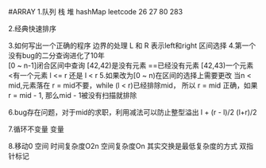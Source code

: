 #ARRAY
1.队列 栈 堆 hashMap leetcode 26 27 80 283
 
2.经典快速排序
   
3.如何写出一个正确的程序
  边界的处理
  L 和 R 表示left和right
  区间选择
4.第一个没有bug的二分查询进化了10年  
  [0 ~ n-1]闭合区间中查询
  [42,42)是没有元素 ==已经没有元素
  [42,43)一个元素 <有一个元素
  l <= r 还是 l < r 
5.如果改为[0 ~ n)在区间的选择上需要更改
  当n < mid,元素落在 r = mid不要，while (l < r)已经排除mid，
  所以 r = mid 正确，如果r = mid - 1, 那么mid - 1被没有扫描就排除
  
6.bug存在问题，对于mid的求职，利用减法可以防止整型溢出
  l + (r - l)/2
  (l+r)/2
   
7.循环不变量 变量

8.移动0
  空间 
  时间复杂度O2n
  空间复杂度On
  其实交换是最低复杂度的方式
  双指针标记
  
  